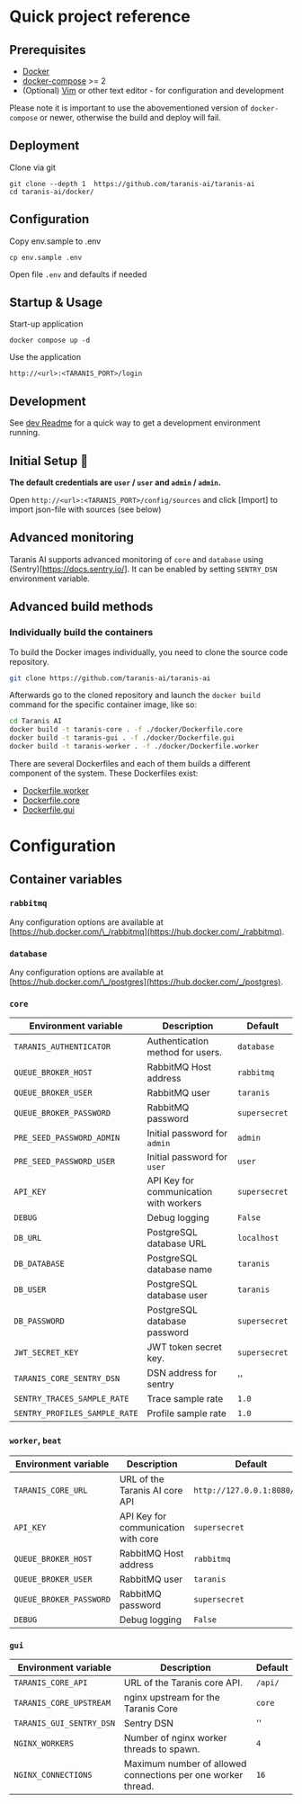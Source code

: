 # Quick project reference

## Prerequisites

- [Docker](https://docs.docker.com/engine/install/)
- [docker-compose](https://docs.docker.com/compose/install/) >= 2
- (Optional) [Vim](https://www.vim.org/) or other text editor - for configuration and development

Please note it is important to use the abovementioned version of
`docker-compose` or newer, otherwise the build and deploy will fail.

## Deployment

Clone via git

```
git clone --depth 1  https://github.com/taranis-ai/taranis-ai
cd taranis-ai/docker/
```

## Configuration

Copy env.sample to .env

```
cp env.sample .env
```

Open file `.env` and defaults if needed

## Startup & Usage

Start-up application

```
docker compose up -d
```

Use the application

```
http://<url>:<TARANIS_PORT>/login
```

## Development

See [dev Readme](/dev/README.md) for a quick way to get a development environment running.

## Initial Setup 👤

**The default credentials are `user` / `user` and `admin` / `admin`.**

Open `http://<url>:<TARANIS_PORT>/config/sources` and click [Import] to import json-file with sources (see below)

## Advanced monitoring

Taranis AI supports advanced monitoring of `core` and `database` using (Sentry)[https://docs.sentry.io/]. It can be enabled by setting `SENTRY_DSN` environment variable.

## Advanced build methods

### Individually build the containers

To build the Docker images individually, you need to clone the source code repository.

```bash
git clone https://github.com/taranis-ai/taranis-ai
```

Afterwards go to the cloned repository and launch the `docker build` command for the specific container image, like so:

```bash
cd Taranis AI
docker build -t taranis-core . -f ./docker/Dockerfile.core
docker build -t taranis-gui . -f ./docker/Dockerfile.gui
docker build -t taranis-worker . -f ./docker/Dockerfile.worker
```

There are several Dockerfiles and each of them builds a different component of the system. These Dockerfiles exist:

- [Dockerfile.worker](Dockerfile.worker)
- [Dockerfile.core](Dockerfile.core)
- [Dockerfile.gui](Dockerfile.gui)

# Configuration

## Container variables

### `rabbitmq`

Any configuration options are available at [https://hub.docker.com/\_/rabbitmq](https://hub.docker.com/_/rabbitmq).

### `database`

Any configuration options are available at [https://hub.docker.com/\_/postgres](https://hub.docker.com/_/postgres).

### `core`

| Environment variable          | Description                            | Default       |
| ----------------------------- | -------------------------------------- | ------------- |
| `TARANIS_AUTHENTICATOR`       | Authentication method for users.       | `database`    |
| `QUEUE_BROKER_HOST`           | RabbitMQ Host address                  | `rabbitmq`    |
| `QUEUE_BROKER_USER`           | RabbitMQ user                          | `taranis`     |
| `QUEUE_BROKER_PASSWORD`       | RabbitMQ password                      | `supersecret` |
| `PRE_SEED_PASSWORD_ADMIN`     | Initial password for `admin`           | `admin`       |
| `PRE_SEED_PASSWORD_USER`      | Initial password for `user`            | `user`        |
| `API_KEY`                     | API Key for communication with workers | `supersecret` |
| `DEBUG`                       | Debug logging                          | `False`       |
| `DB_URL`                      | PostgreSQL database URL                | `localhost`   |
| `DB_DATABASE`                 | PostgreSQL database name               | `taranis`     |
| `DB_USER`                     | PostgreSQL database user               | `taranis`     |
| `DB_PASSWORD`                 | PostgreSQL database password           | `supersecret` |
| `JWT_SECRET_KEY`              | JWT token secret key.                  | `supersecret` |
| `TARANIS_CORE_SENTRY_DSN`     | DSN address for sentry                 | ''            |
| `SENTRY_TRACES_SAMPLE_RATE`   | Trace sample rate                      | `1.0`         |
| `SENTRY_PROFILES_SAMPLE_RATE` | Profile sample rate                    | `1.0`         |

### `worker`, `beat`

| Environment variable    | Description                         | Default                     |
| ----------------------- | ----------------------------------- | --------------------------- |
| `TARANIS_CORE_URL`      | URL of the Taranis AI core API      | `http://127.0.0.1:8080/api` |
| `API_KEY`               | API Key for communication with core | `supersecret`               |
| `QUEUE_BROKER_HOST`     | RabbitMQ Host address               | `rabbitmq`                  |
| `QUEUE_BROKER_USER`     | RabbitMQ user                       | `taranis`                   |
| `QUEUE_BROKER_PASSWORD` | RabbitMQ password                   | `supersecret`               |
| `DEBUG`                 | Debug logging                       | `False`                     |

### `gui`

| Environment variable     | Description                                                  | Default |
| ------------------------ | ------------------------------------------------------------ | ------- |
| `TARANIS_CORE_API`       | URL of the Taranis core API.                                 | `/api/` |
| `TARANIS_CORE_UPSTREAM`  | nginx upstream for the Taranis Core                          | `core`  |
| `TARANIS_GUI_SENTRY_DSN` | Sentry DSN                                                   | ''      |
| `NGINX_WORKERS`          | Number of nginx worker threads to spawn.                     | `4`     |
| `NGINX_CONNECTIONS`      | Maximum number of allowed connections per one worker thread. | `16`    |
